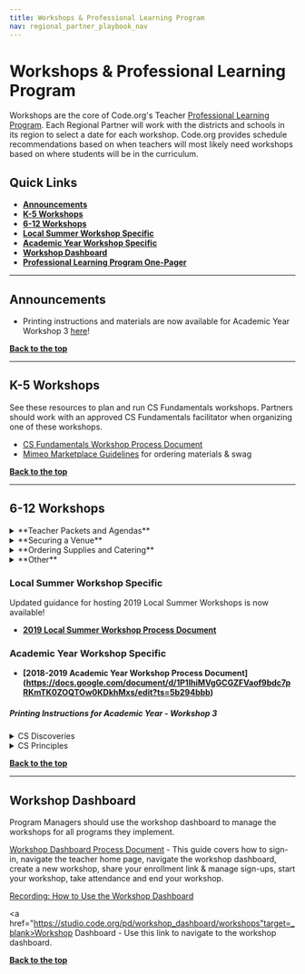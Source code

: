 ```yaml
---
title: Workshops & Professional Learning Program
nav: regional_partner_playbook_nav
---
```

<meta name="robots" content="noindex">

<a id="top"></a>

# Workshops & Professional Learning Program

Workshops are the core of Code.org's Teacher [Professional Learning Program](https://code.org/educate/professional-learning-2018).  Each Regional Partner will work with the districts and schools in its region to select a date for each workshop. Code.org provides schedule recommendations based on when teachers will most likely need workshops based on where students will be in the curriculum.   

## Quick Links

- **[Announcements](#announce)**
- **[K-5 Workshops](#csf)**
- **[6-12 Workshops](#csp)**
- **[Local Summer Workshop Specific](#local)**
- **[Academic Year Workshop Specific](#academic)**
- **[Workshop Dashboard](#dashboard)**
- **[Professional Learning Program One-Pager](https://code.org/files/PLProgramsOverview_1-Pager.pdf)**


________________
<a id="announce"></a>

## Announcements

- Printing instructions and materials are now available for Academic Year Workshop 3 [here](#printing)!


[**Back to the top**](#top)
<br/>

________________
<a id="csf"></a>

## **K-5 Workshops**

See these resources to plan and run CS Fundamentals workshops. Partners should work with an approved CS Fundamentals facilitator when organizing one of these workshops.

- <a href="https://docs.google.com/document/d/1oRjTXIu12XF2dR9G6qfo7VfBeNn0GPrUPF_s4Pk3Ckg/edit#" target=_blank>CS Fundamentals Workshop Process Document</a>
- <a href="https://docs.google.com/document/d/1E3-0OajPte60A4IFovfmO0W7zRufDwJ7n-SHZCeSK_8/edit" target=_blank>Mimeo Marketplace Guidelines</a> for ordering materials & swag

[**Back to the top**](#top)
<br/>

________________
<a id="csp"></a>

## **6-12 Workshops**

<details>
  <summary>**Teacher Packets and Agendas**</summary>
  <p>
  <br/>
Please look at the agendas for each academic year workshop - shared with facilitators at the following links.  Pay particular attention to the "Supplies" portion of the agenda that the facilitator will need from regional partners to run a successful workshop.

- **[CS Discoveries](https://curriculum.code.org/plcsd/)**: See Workshop Agendas section 
- **[CS Principles](https://curriculum.code.org/plcsp/)**: See Workshop Agendas section
</p>
</details>

<details>
  <summary>**Securing a Venue**</summary>
  <p>
These guidelines explain the type of space your facilitators need to run a successful workshop and provide important tips to consider for logistics and teacher experience.  <br/>

| |Requirements and Suggestions|
|:-----|:-----------|
|**Location**|**Ask yourself these questions when searching for the ideal location for your workshop.**<br/> - Central location: Is the location central to the spread of teachers attending? <br/>- Catering: Are there several options to order from within 20 miles? Is there an internal or preferred caterer for the venue?<br/> - Parking: Does parking cost anything? Will teachers need parking passes? Is the lot close to an entrance? *Tip: teachers are more likely to show up to the workshop when parking is free.* <br/> - Access: Will there be someone from the venue there to open the building, help with getting supplies to your room(s), and be available to help with technology as needed during the workshop?|
|**Rooms and <br/>Set Up**|Reservation time: <br/> Every workshop requires 6 hours of content. Add breakfast/registration, lunch and any additional things you want to do with teachers as time on top of that.<br/> <br/> Rooms Needed:<br/>- One room for entire group<br/>- Breakout room to set up catering and for eating. Hallway space also works. We want to avoid interrupting the session by setting up food in the room.<br/>- Wall space for hanging poster sized paper with Blue painter's tape<br/><br/>Seating<br/>- Pods of 4 people for the size of the group. We recommend 8 pods.|  
|**Technology <br/>Requirements**| - Projector and screen<br/> - Power outlets and extension cords<br/> - Wifi that can support access by all participants (4 MB/s minimum, 8 MB/s is ideal.)<br/> |
|**Logistical and Facilitator One Pager Information**|- Physical Address of Workshop<br/>- Address to ship supplies (If needed)<br/> - Map of the Campus and/or building to help teachers find the room. Driving instructions should be provded to teachers. This can be done via Google Maps or Bing Maps.<br/> - Wifi strength, name and password. All participants will need to be on the network at the same time with no lag.<br/> - Arrangments for Access: You should make arrangements with your venue contact to give you access to the building and help you locate supplies.|
<br/>
</p>
</details>

<details>
  <summary>**Ordering Supplies and Catering**</summary>
  <p>
  <br/>
**Ordering Supplies**<br/>
The only supplies available through Mimeo for the 2018-19 academic year is swag for Administrator & Counselor PD.

Regional Partners were issued lump sump supplies payments for the 2018-19 academic year based on the number of Code.org-funded cohorts per program.

More information about ordering supplies for your 2019 Local Summer Workshop is coming soon!

Vist the [Ordering Supplies](https://code.org/educate/regional-partner/playbook/ordering-supplies) tile for more information. 

**Catering** <br/>
For multi-day events like summer workshops, provide a heartier breakfast to get teachers through the day, ideally breakfast sandwiches or a hot buffet, with juice and coffee service. In addition, the lunch option should vary from day to day.<br/>

Always accommodate vegetarian needs, roughly ⅓ of the order. In communications to teachers and workshop attendees ask that if they have special dietary restrictions that they plan accordingly. It’s very difficult to plan for every need, and is often more expensive.<br/><br/>
</p>
</details>

<details>
  <summary>**Other**</summary>
  <p>

- **[2018-19 Workshop Surveys Guide](https://docs.google.com/document/d/1YFHuan6wZWwqiN9YMymtzOKrAHMhiM7bOgRS8QPPF6w/edit):** Includes guidance for summer and academic year workshop surveys
- **Automated Emails:** Teachers attending your workshop will receive automated emails 10 days and 3 days prior to attending the workshop. You can see a copy of these emails in your workshop process documents.
</p>
</details>

<a id="local"></a>

### Local Summer Workshop Specific

Updated guidance for hosting 2019 Local Summer Workshops is now available!

- **[2019 Local Summer Workshop Process Document](https://docs.google.com/document/d/1YSLD6U1gkUSAMpymoHeXX_NniC0WY7eSFxzOvu9U23I/edit?usp=sharing)**


<a id="academic"></a>

### Academic Year Workshop Specific

- **[2018-2019 Academic Year Workshop Process Document] (https://docs.google.com/document/d/1P1IhiMVgGCGZFVaof9bdc7pRKmTK0ZOQTOw0KDkhMxs/edit?ts=5b294bbb)**

<a id="printing"></a>

##### Printing Instructions for Academic Year - Workshop 3

<details>
  <summary>CS Discoveries</summary>
  <p>

<b>Unit 4 Lesson 4:</b>

- Print one copy of the <a href="https://docs.google.com/document/d/1JOVsR0T5P7zQ6LdxfDjRSsX1EC8xk0TYZKe7X_GjYlk/edit" target=_blank> User Interface Screens - Activity Guide</a> for each pair of participants
- Print one copy of the <a href="https://docs.google.com/document/d/1Rtla8WSmJol6sHT5SToep5_hhTM5I8z3UjA7yCap-nw/edit" target=_blank> User Testing (Computer) - Activity Guide </a> for each pair of participants
- Print one copy of the <a href="https://docs.google.com/document/d/1IPu6hsHRui_ChXogq0nklAUuPUae2yx0RaADW9b4Nrs/edit" target=_blank> User Testing (User) - Activity Guide </a> for each pair of participants
- Cut out the UI Screens

<b>Unit 5 Lesson 2</b>

- Print one copy per pair of participants - <a href="https://docs.google.com/document/d/1emQKHuyzXvzg3cShX88CH8r8kMXInjItRIu9PdrfRpI/edit" target=_blank> Representing Information - Activity Guide </a>
- Print one copy per pair of participants - <a href="https://docs.google.com/document/d/1Ljb64Eb31y5HkZayQvI0u0uLSuTkVtkXnh1jBiGCU18/edit" target=_blank> Animal Shapes - Manipulative </a>
- Make sure to cut up animal shapes before workshop

<b>Unit 5 Lesson 6</b>

- Print one copy per participants - <a href="https://docs.google.com/document/d/1i_s3XXcwG8QpE7dk7GfYkfcekGKTqpD0AOs1ZLvcnco/edit" target=_blank> Keeping Data Secret - Activity Guide </a>

</p>
</details>

<details>
  <summary>CS Principles</summary>
  <p>

1. Print one copy of the <a href="https://apcentral.collegeboard.org/pdf/ap-csp-explore-performance-task-scoring-guidelines-2019.pdf" target=_blank> Explore Task Rubric </a> for each participant


</p>
</details>

[**Back to the top**](#top)
<br/>


________________
<a id="dashboard"></a>

## **Workshop Dashboard**
Program Managers should use the workshop dashboard to manage the workshops for all programs they implement.

<a href="https://docs.google.com/document/d/1FEkjohxBfOkoSjPC0C3EvXztEf-kcocN8uk16WI2tlo/edit" target=_blank>Workshop Dashboard Process Document</a> - This guide covers how to sign-in, navigate the teacher home page, navigate the workshop dashboard, create a new workshop, share your enrollment link & manage sign-ups, start your workshop, take attendance and end your workshop.

[Recording: How to Use the Workshop Dashboard](http://videos.code.org/plp/workshop-dashboard.mp4)

<a href="https://studio.code.org/pd/workshop_dashboard/workshops"target=_blank>Workshop Dashboard</a> - Use this link to navigate to the workshop dashboard.

[**Back to the top**](#top)
